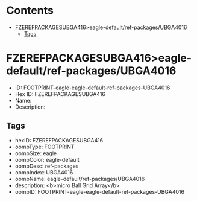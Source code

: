 



Contents
========

* [FZEREFPACKAGESUBGA416>eagle-default/ref-packages/UBGA4016](#fzerefpackagesubga416eagle-defaultref-packagesubga4016)
	* [Tags](#tags)

# FZEREFPACKAGESUBGA416>eagle-default/ref-packages/UBGA4016

- ID: FOOTPRINT-eagle-eagle-default-ref-packages-UBGA4016
- Hex ID: FZEREFPACKAGESUBGA416
- Name: 
- Description: 

## Tags

- hexID: FZEREFPACKAGESUBGA416
- oompType: FOOTPRINT
- oompSize: eagle
- oompColor: eagle-default
- oompDesc: ref-packages
- oompIndex: UBGA4016
- oompName: eagle-default/ref-packages/UBGA4016
- description: &lt;b&gt;micro Ball Grid Array&lt;/b&gt;
- oompID: FOOTPRINT-eagle-eagle-default-ref-packages-UBGA4016
